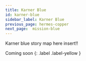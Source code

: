 ```yaml
---
title: Karner Blue
id: karner-blue
sidebar_label: Karner Blue
previous_page: hermes-copper
next_page:  mission-blue
---
```


Karner blue story map here insert!!

Coming soon
{: .label .label-yellow }
